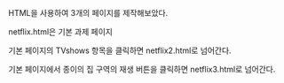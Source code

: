 HTML을 사용하여 3개의 페이지를 제작해보았다.

netflix.html은 기본 과제 페이지

기본 페이지의 TVshows 항목을 클릭하면 netflix2.html로 넘어간다.

기본 페이지에서 종이의 집 구역의 재생 버튼을 클릭하면 netflix3.html로 넘어간다.
